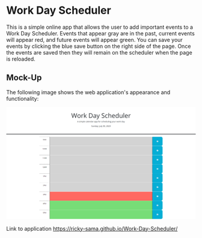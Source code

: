 # Work Day Scheduler

This is a simple online app that allows the user to add important events to a Work Day Scheduler. Events that appear gray are in the past, current events will appear red, and future events will appear green. You can save your events by clicking the blue save button on the right side of the page. Once the events are saved then they will remain on the scheduler when the page is reloaded.

## Mock-Up

The following image shows the web application's appearance and functionality:

![A user clicks on slots on the color-coded calendar and edits the events.](./assets/images/Work-Day-Scheduler.png)

Link to application https://ricky-sama.github.io/Work-Day-Scheduler/